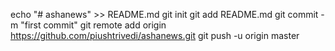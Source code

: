 echo "# ashanews" >> README.md
git init
git add README.md
git commit -m "first commit"
git remote add origin https://github.com/piushtrivedi/ashanews.git
git push -u origin master
